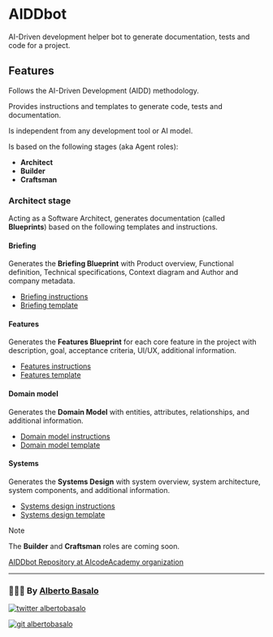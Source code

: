# AIDDbot

AI-Driven development helper bot to generate documentation, tests and code for a project.

## Features

Follows the AI-Driven Development (AIDD) methodology.

Provides instructions and templates to generate code, tests and documentation.

Is independent from any development tool or AI model.

Is based on the following stages (aka Agent roles):

- **Architect**
- **Builder**
- **Craftsman**

### Architect stage

Acting as a Software Architect, generates documentation (called **Blueprints**) based on the following templates and instructions.

#### Briefing

Generates the **Briefing Blueprint** with Product overview, Functional definition, Technical specifications, Context diagram and Author and company metadata.

- [Briefing instructions](/.ai/architect/a-1.briefing.instructions.md)
- [Briefing template](/.ai/architect/a-1.briefing.template.md)

#### Features

Generates the **Features Blueprint** for each core feature in the project with description, goal, acceptance criteria, UI/UX, additional information.

- [Features instructions](/.ai/architect/a-2.features.instructions.md)
- [Features template](/.ai/architect/a-2.features.template.md)

#### Domain model

Generates the **Domain Model** with entities, attributes, relationships, and additional information.

- [Domain model instructions](/.ai/architect/a-3.domain-model.instructions.md)
- [Domain model template](/.ai/architect/a-3.domain-model.template.md)

#### Systems

Generates the **Systems Design** with system overview, system architecture, system components, and additional information.

- [Systems design instructions](/.ai/architect/a-4.systems-design.instructions.md)
- [Systems design template](/.ai/architect/a-4.systems-design.template.md)

> [!NOTE]
> The **Builder** and **Craftsman** roles are coming soon.

[AIDDbot Repository at AIcodeAcademy organization](https://github.com/AIcodeAcademy/AIDDbot)

---

<footer>
  <h3>🧑🏼‍💻 By <a href="https://albertobasalo.dev" target="blank">Alberto Basalo</a> </h3>
  <p>
    <a href="https://x/albertobasalo" target="blank">
      <img src="https://img.shields.io/twitter/follow/albertobasalo?logo=twitter&style=for-the-badge" alt="twitter albertobasalo" />
    </a>
  </p>
  <p>
    <a href="https://github.com/albertobasalo" target="blank">
      <img 
        src="https://img.shields.io/github/followers/albertobasalo?logo=github&label=profile albertobasalo&style=for-the-badge" alt="git albertobasalo" />
    </a>
  </p>
</footer>
